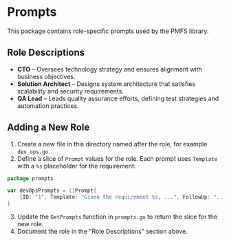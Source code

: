 # Prompts

This package contains role-specific prompts used by the PMFS library.

## Role Descriptions

- **CTO** – Oversees technology strategy and ensures alignment with business objectives.
- **Solution Architect** – Designs system architecture that satisfies scalability and security requirements.
- **QA Lead** – Leads quality assurance efforts, defining test strategies and automation practices.

## Adding a New Role

1. Create a new file in this directory named after the role, for example `dev_ops.go`.
2. Define a slice of `Prompt` values for the role. Each prompt uses `Template` with a `%s` placeholder for the requirement:

```go
package prompts

var devOpsPrompts = []Prompt{
    {ID: "1", Template: "Given the requirement %s, ...", FollowUp: "..."},
}
```

3. Update the `GetPrompts` function in `prompts.go` to return the slice for the new role.
4. Document the role in the "Role Descriptions" section above.

